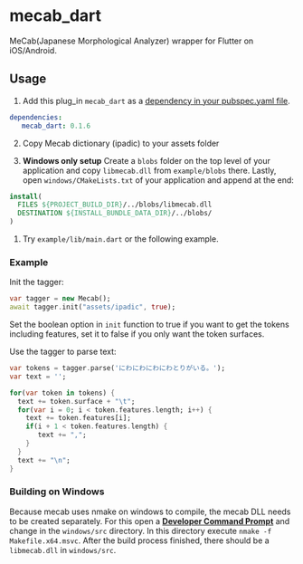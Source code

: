 # mecab_dart

MeCab(Japanese Morphological Analyzer) wrapper for Flutter on iOS/Android.

## Usage

1. Add this plug_in `mecab_dart` as a [dependency in your pubspec.yaml file](https://flutter.io/platform-plugins/).
```yaml
dependencies:   
   mecab_dart: 0.1.6
```

2. Copy Mecab dictionary (ipadic) to your assets folder

3. **Windows only setup**
Create a `blobs` folder on the top level of your application and copy `libmecab.dll` from `example/blobs` there.
Lastly, open `windows/CMakeLists.txt` of your application and append at the end:

``` CMake
install(
  FILES ${PROJECT_BUILD_DIR}/../blobs/libmecab.dll 
  DESTINATION ${INSTALL_BUNDLE_DATA_DIR}/../blobs/
)
```

1. Try `example/lib/main.dart` or the following example.

### Example

Init the tagger:

```dart
var tagger = new Mecab();
await tagger.init("assets/ipadic", true);
```

Set the boolean option in `init` function to true if you want to get the tokens including features,
set it to false if you only want the token surfaces.

Use the tagger to parse text:

```dart
var tokens = tagger.parse('にわにわにわにわとりがいる。');
var text = '';

for(var token in tokens) {
  text += token.surface + "\t";
  for(var i = 0; i < token.features.length; i++) {
    text += token.features[i];
    if(i + 1 < token.features.length) {
       text += ",";
    }
  }
  text += "\n";
}
```

### Building on Windows

Because mecab uses nmake on windows to compile, the mecab DLL needs to be created separately.
For this open a [**Developer Command Prompt**](https://learn.microsoft.com/en-us/visualstudio/ide/reference/command-prompt-powershell?view=vs-2022) and change in the `windows/src` directory.
In this directory execute `nmake -f  Makefile.x64.msvc`.
After the build process finished, there should be a `libmecab.dll` in `windows/src`.
